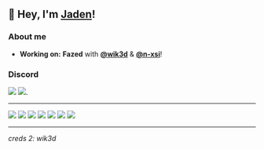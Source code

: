 👋 Hey, I'm [Jaden](https://github.com/7vden)!
----------------------------------------------------------


### About me

-  **Working on:** **__Fazed__** with [**@wik3d**](https://github.com/wik3d) & [**@n-xsi**](https://github.com/n-xsi)!

### Discord

[<img src="https://img.shields.io/badge/discord-%237289DA.svg?&style=for-the-badge&logo=discord&label=jadengrande%230&logoColor=FFFFFF&color=2f3136" />](https://discordapp.com/users/930168202892292096) [<img src="https://img.shields.io/badge/discord-%237289DA.svg?&style=for-the-badge&logo=discord&label=fazed%234339&logoColor=FFFFFF&color=2f3136" />](https://discordapp.com/users/1223486252917985291).

---

[<img src="https://shields.io/badge/TypeScript-696969?logo=TypeScript&logoColor=%23ffffff&style=for-the-badge" />](https://www.typescriptlang.org/) 
[<img src="https://img.shields.io/badge/javascript-%23696969.svg?style=for-the-badge&logo=javascript&logoColor=%23ffffff" />](https://www.javascript.com/)
[<img src="https://img.shields.io/badge/python-696969?style=for-the-badge&logo=python&logoColor=ffffff" />](https://www.python.org/)
[<img src="https://img.shields.io/badge/MongoDB-%23696969.svg?style=for-the-badge&logo=mongodb&logoColor=ffffff"/>](https://www.mongodb.com/)
[<img src="https://img.shields.io/badge/node.js-696969?style=for-the-badge&logo=node.js&logoColor=ffffff"/>](https://nodejs.org/en/) 
[<img src="https://img.shields.io/badge/html5-%23696969.svg?style=for-the-badge&logo=html5&logoColor=ffffff"/>](https://www.w3schools.com/html/) 
[<img src="https://img.shields.io/badge/Visual%20Studio%20Code-696969.svg?style=for-the-badge&logo=visual-studio-code&logoColor=ffffff"/>](https://code.visualstudio.com/) 



----------------------------------------------------------

*creds 2: wik3d*
